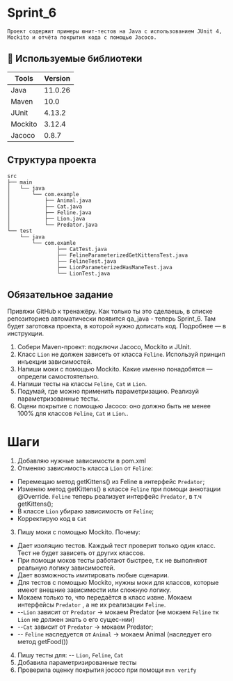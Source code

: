 # Sprint_6

    Проект содержит примеры юнит-тестов на Java с использованием JUnit 4, Mockito и отчёта покрытия кода с помощью Jacoco.

## 🧪 Используемые библиотеки

| Tools              | Version |
|--------------------|---------|
| Java               | 11.0.26 |
| Maven              | 10.0    |
| JUnit              | 4.13.2  |
| Mockito            | 3.12.4  |
| Jacoco             | 0.8.7   |

## Структура проекта

```text
src
├── main
│   └── java
│       └── com.example
│           ├── Animal.java
│           ├── Cat.java
│           ├── Feline.java
│           ├── Lion.java
│           └── Predator.java
└── test
    └── java
        └── com.examle
                ├── CatTest.java
                ├── FelineParameterizedGetKittensTest.java
                ├── FelineTest.java
                ├── LionParameterizedHasManeTest.java
                └── LionTest.java
```


## Обязательное задание

Привяжи GitHub к тренажёру. Как только ты это сделаешь, в списке репозиториев автоматически появится qa_java - теперь Sprint_6.
Там будет заготовка проекта, в которой нужно дописать код. Подробнее — в инструкции.
1. Собери Maven-проект: подключи Jacoco, Mockito и JUnit.
2. Класс `Lion` не должен зависеть от класса `Feline`. Используй принцип инъекции зависимостей.
3. Напиши моки с помощью Mockito. Какие именно понадобятся — определи самостоятельно.
4. Напиши тесты на классы `Feline`, `Cat` и `Lion`.
5. Подумай, где можно применить параметризацию. Реализуй параметризованные тесты.
6. Оцени покрытие с помощью Jacoco: оно должно быть не менее 100% для классов `Feline`, `Cat` и `Lion`..

# Шаги
1. Добавляю нужные зависимости в pom.xml
2. Отменяю зависимость класса `Lion` от `Feline`:
* Перемещаю метод getKittens() из Feline в интерфейс `Predator`;
* Изменяю метод getKittens() в классe `Feline` при помощи аннотации @Override.
  `Feline` теперь реализует интерфейс `Predator`, в т.ч getKittens();
* В классе `Lion` убираю зависимость от `Feline`;
* Корректирую код в `Cat`
3. Пишу моки с помощью Mockito. Почему:
* Дает изоляцию тестов. Каждый тест проверит только один класс. Тест не будет зависеть от других классов.
* При помощи моков тесты работают быстрее, т.к не выполняют реальную логику зависимостей.
* Дает возможность имитировать любые сценарии.
* Для тестов с помощью Mockito, нужны моки для классов, которые имеют внешние зависимости или сложную логику.
* Мокаем только то, что передаётся в класс извне.
  Мокаем интерфейсы `Predator` , а не их реализации `Feline`.
* --`Lion` зависит от `Predator` -> мокаем Predator (не мокаем `Feline` тк `Lion` не должен знать о его сущес-нии)
* --`Cat` зависит от `Predator` -> мокаем Predator;
* -- `Feline` наследуется от `Animal` → мокаем Animal (наследует его метод getFood())
4. Пишу тесты для: -- `Lion`,  `Feline`, `Cat`
5. Добавила параметризированные тесты
6. Проверила оценку покрытия jococo при помощи `mvn verify`